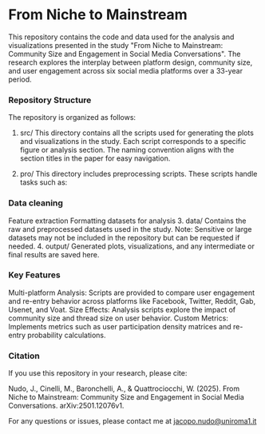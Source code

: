 # From Niche to Mainstream
</div>
This repository contains the code and data used for the analysis and visualizations presented in the study "From Niche to Mainstream: Community Size and Engagement in Social Media Conversations". The research explores the interplay between platform design, community size, and user engagement across six social media platforms over a 33-year period.

### Repository Structure
The repository is organized as follows:

1. src/
This directory contains all the scripts used for generating the plots and visualizations in the study. Each script corresponds to a specific figure or analysis section. The naming convention aligns with the section titles in the paper for easy navigation.

2. pro/
This directory includes preprocessing scripts. These scripts handle tasks such as:

### Data cleaning
Feature extraction
Formatting datasets for analysis
3. data/
Contains the raw and preprocessed datasets used in the study. Note: Sensitive or large datasets may not be included in the repository but can be requested if needed.
4. output/
Generated plots, visualizations, and any intermediate or final results are saved here.

### Key Features
Multi-platform Analysis: Scripts are provided to compare user engagement and re-entry behavior across platforms like Facebook, Twitter, Reddit, Gab, Usenet, and Voat.
Size Effects: Analysis scripts explore the impact of community size and thread size on user behavior.
Custom Metrics: Implements metrics such as user participation density matrices and re-entry probability calculations.

### Citation
If you use this repository in your research, please cite:



Nudo, J., Cinelli, M., Baronchelli, A., & Quattrociocchi, W. (2025). From Niche to Mainstream: Community Size and Engagement in Social Media Conversations. arXiv:2501.12076v1.

For any questions or issues, please contact me at jacopo.nudo@uniroma1.it
